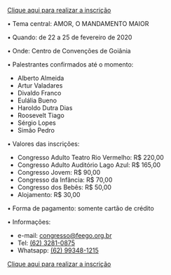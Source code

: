[Clique aqui para realizar a inscrição](https://evento.digital/feego/36cego/principal.php)

• Tema central: AMOR, O MANDAMENTO MAIOR
 
• Quando: de 22 a 25 de fevereiro de 2020

• Onde: Centro de Convenções de Goiânia
 
• Palestrantes confirmados até o momento:
- Alberto Almeida
- Artur Valadares
- Divaldo Franco
- Eulália Bueno
- Haroldo Dutra Dias
- Roosevelt Tiago
- Sérgio Lopes
- Simão Pedro
 
• Valores das inscrições:
- Congresso Adulto Teatro Rio Vermelho: R$ 220,00
- Congresso Adulto Auditório Lago Azul: R$ 165,00
- Congresso Jovem: R$ 90,00
- Congresso da Infância: R$ 70,00
- Congresso dos Bebês: R$ 50,00
- Alojamento: R$ 30,00
 
• Forma de pagamento: somente cartão de crédito
 
• Informações:
- e-mail: congresso@feego.org.br
- Tel: [(62) 3281-0875](tel:06232810875)
- Whatsapp: [(62) 99348-1215](tel:062993481215)

[Clique aqui para realizar a inscrição](https://evento.digital/feego/36cego/principal.php)
